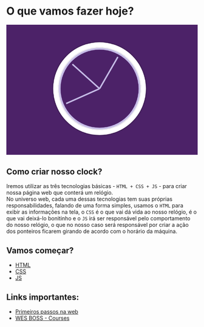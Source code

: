 # O que vamos fazer hoje?

![clock](myclock.png)

## Como criar nosso clock?

Iremos utilizar as três tecnologias básicas - `HTML + CSS + JS` - para criar nossa página web que conterá um relógio.  
No universo web, cada uma dessas tecnologias tem suas próprias responsabilidades, falando de uma forma simples, usamos o `HTML` para exibir as informações na tela, o `CSS` é o que vai dá vida ao nosso relógio, é o que vai deixá-lo bonitinho e o `JS` irá ser responsável pelo comportamento do nosso relógio, o que no nosso caso será responsável por criar a ação dos ponteiros ficarem girando de acordo com o horário da máquina.

## Vamos começar?

* [HTML](html.md)
* [CSS](css.md)
* [JS](js.md)

## Links importantes:

* [Primeiros passos na web](https://github.com/VaiNaWeb/primeiros-passos-na-web)
* [WES BOSS - Courses](http://wesbos.com/courses/)
